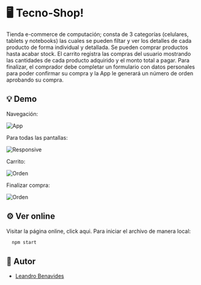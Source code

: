 # 🖥️ Tecno-Shop!

Tienda e-commerce de computación; consta de 3 categorías (celulares, tablets y notebooks) las cuales se pueden filtar y ver los detalles de cada producto de forma individual y detallada. Se pueden comprar productos hasta acabar stock. El carrito registra las compras del usuario mostrando las cantidades de cada producto adquirido y el monto total a pagar. Para finalizar, el comprador debe completar un formulario con datos personales para poder confirmar su compra y la App le generará un número de orden aprobando su compra. 

## 💡 Demo

Navegación:

![App](https://firebasestorage.googleapis.com/v0/b/tecnoshop-6bc69.appspot.com/o/navegacion.gif?alt=media&token=b8ccc13a-fe51-4bc2-92cf-cce581c81f69)

Para todas las pantallas:

![Responsive](https://firebasestorage.googleapis.com/v0/b/tecnoshop-6bc69.appspot.com/o/responsive.gif?alt=media&token=5aa268e5-2ebb-4f29-9eac-17c7eefc1fe1)

Carrito: 

![Orden](https://firebasestorage.googleapis.com/v0/b/tecnoshop-6bc69.appspot.com/o/item.gif?alt=media&token=cc4c0d04-64ea-4ee3-bc26-9dec7e416313)

Finalizar compra: 

![Orden](https://firebasestorage.googleapis.com/v0/b/tecnoshop-6bc69.appspot.com/o/orden.gif?alt=media&token=a0157944-f93e-4f18-b0e3-97f4618cfb21)

## ⚙️ Ver online
Visitar la página online, click aqui.
Para iniciar el archivo de manera local:

```bash
  npm start
```

## 📝 Autor

- [Leandro Benavides](https://github.com/Lean-front)


